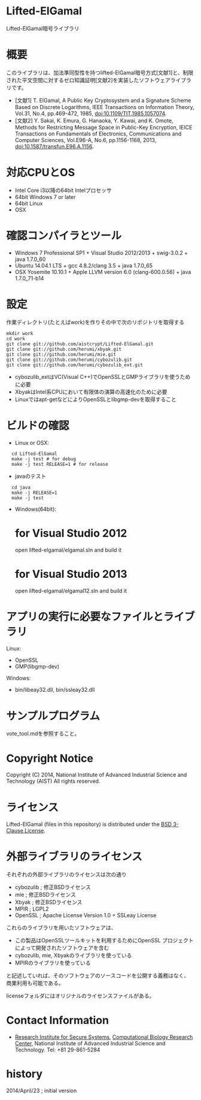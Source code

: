 
# **Lifted-ElGamal**

Lifted-ElGamal暗号ライブラリ

# 概要

このライブラリは、加法準同型性を持つlifted-ElGamal暗号方式[文献1]と、制限された平文空間に対するゼロ知識証明[文献2]を実装したソフトウェアライブラリです。

* [文献1] T. ElGamal, A Public Key Cryptosystem and a Signature Scheme Based on Discrete Logarithms, IEEE Transactions on Information Theory, Vol.31, No.4, pp.469-472, 1985, [doi:10.1109/TIT.1985.1057074](http://dx.doi.org/10.1109/TIT.1985.1057074).
* [文献2] Y. Sakai, K. Emura, G. Hanaoka, Y. Kawai, and K. Omote, Methods for Restricting Message Space in Public-Key Encryption, IEICE Transactions on Fundamentals of Electronics, Communications and Computer Sciences, Vol.E96-A, No.6, pp.1156-1168, 2013, [doi:10.1587/transfun.E96.A.1156](http://dx.doi.org/10.1587/transfun.E96.A.1156).

# 対応CPUとOS

* Intel Core i3以降の64bit Intelプロセッサ
* 64bit Windows 7 or later
* 64bit Linux
* OSX

# 確認コンパイラとツール

* Windows 7 Professional SP1 + Visual Studio 2012/2013 + swig-3.0.2 + java 1.7.0_60
* Ubuntu 14.04.1 LTS + gcc 4.8.2/clang 3.5 + java 1.7.0_65
* OSX Yosemite 10.10.1 + Apple LLVM version 6.0 (clang-600.0.56) + java 1.7.0_71-b14

# 設定

作業ディレクトリ(たとえばwork)を作りその中で次のリポジトリを取得する

    mkdir work
    cd work
    git clone git://github.com/aistcrypt/Lifted-ElGamal.git
    git clone git://github.com/herumi/xbyak.git
    git clone git://github.com/herumi/mie.git
    git clone git://github.com/herumi/cybozulib.git
    git clone git://github.com/herumi/cybozulib_ext.git

* cybozulib_extはVC(Visual C++)でOpenSSLとGMPライブラリを使うために必要
* XbyakはIntel系CPUにおいて有限体の演算の高速化のために必要
* Linuxではapt-getなどによりOpenSSLとlibgmp-devを取得すること

# ビルドの確認

* Linux or OSX:
```
  cd Lifted-ElGamal
  make -j test # for debug
  make -j test RELEASE=1 # for release
```
* javaのテスト
```
  cd java
  make -j RELEASE=1
  make -j test
```
* Windows(64bit):

    # for Visual Studio 2012
    open lifted-elgamal/elgamal.sln and build it
    # for Visual Studio 2013
    open lifted-elgamal/elgamal12.sln and build it

# アプリの実行に必要なファイルとライブラリ

Linux:

* OpenSSL
* GMP(libgmp-dev)

Windows:

* bin/libeay32.dll, bin/ssleay32.dll

# サンプルプログラム

vote_tool.mdを参照すること。

# Copyright Notice

Copyright (C) 2014, National Institute of Advanced Industrial Science and Technology (AIST)
All rights reserved.

# ライセンス

Lifted-ElGamal (files in this repository) is distributed under the [BSD 3-Clause License](http://opensource.org/licenses/BSD-3-Clause "The BSD 3-Clause License").

# 外部ライブラリのライセンス

それぞれの外部ライブラリのライセンスは次の通り

* cybozulib ; 修正BSDライセンス
* mie       ; 修正BSDライセンス
* Xbyak     ; 修正BSDライセンス
* MPIR      ; LGPL2
* OpenSSL   ; Apache License Version 1.0 + SSLeay License

これらのライブラリを用いたソフトウェアは、

* この製品はOpenSSLツールキットを利用するためにOpenSSL
プロジェクトによって開発されたソフトウェアを含む
* cybozulib, mie, Xbyakのライブラリを使っている
* MPIRのライブラリを使っている

と記述していれば、そのソフトウェアのソースコードを公開する義務はなく、
商業利用も可能である。

licenseフォルダにはオリジナルのライセンスファイルがある。

# Contact Information

* [Research Institute for Secure Systems](https://www.risec.aist.go.jp/index-en.html "RISEC"), [Computational Biology Research Center](http://www.cbrc.jp/index.html "CBRC"), National Institute of Advanced Industrial Science and Technology. Tel: +81 29-861-5284

# history

2014/April/23 ; initial version

